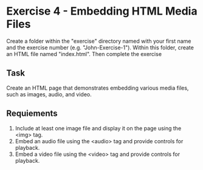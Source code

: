 # Exercise 4 - Embedding HTML Media Files

Create a folder within the "exercise" directory named with your first name and the exercise number (e.g. "John-Exercise-1"). Within this folder, create an HTML file named "index.html". Then complete the exercise

## Task
Create an HTML page that demonstrates embedding various media files, such as images, audio, and video.

## Requiements

1. Include at least one image file and display it on the page using the &lt;img&gt; tag.
2. Embed an audio file using the &lt;audio&gt; tag and provide controls for playback.
3. Embed a video file using the &lt;video&gt; tag and provide controls for playback.